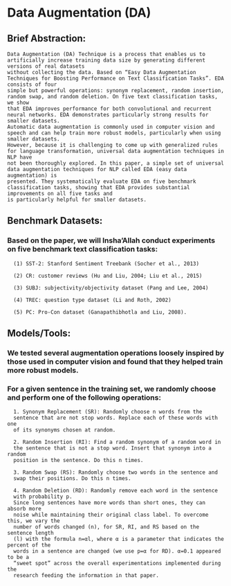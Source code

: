 # Data Augmentation (DA)
## Brief Abstraction:
    Data Augmentation (DA) Technique is a process that enables us to artificially increase training data size by generating different versions of real datasets
    without collecting the data. Based on “Easy Data Augmentation Techniques for Boosting Performance on Text Classification Tasks”. EDA consists of four
    simple but powerful operations: synonym replacement, random insertion, random swap, and random deletion. On five text classification tasks, we show
    that EDA improves performance for both convolutional and recurrent neural networks. EDA demonstrates particularly strong results for smaller datasets.
    Automatic data augmentation is commonly used in computer vision and speech and can help train more robust models, particularly when using smaller datasets.
    However, because it is challenging to come up with generalized rules for language transformation, universal data augmentation techniques in NLP have
    not been thoroughly explored. In this paper, a simple set of universal data augmentation techniques for NLP called EDA (easy data augmentation) is
    presented. They systematically evaluate EDA on five benchmark classification tasks, showing that EDA provides substantial improvements on all five tasks and
    is particularly helpful for smaller datasets.
    
## Benchmark Datasets:
  ### Based on the paper, we will Insha’Allah conduct experiments on five benchmark text classification tasks:
  
      (1) SST-2: Stanford Sentiment Treebank (Socher et al., 2013)
      
      (2) CR: customer reviews (Hu and Liu, 2004; Liu et al., 2015)
      
      (3) SUBJ: subjectivity/objectivity dataset (Pang and Lee, 2004)
      
      (4) TREC: question type dataset (Li and Roth, 2002)
      
      (5) PC: Pro-Con dataset (Ganapathibhotla and Liu, 2008).
      
## Models/Tools:
  ### We tested several augmentation operations loosely inspired by those used in computer vision and found that they helped train more robust models. 
  ### For a given sentence in the training set, we randomly choose and perform one of the following operations:
      1. Synonym Replacement (SR): Randomly choose n words from the
      sentence that are not stop words. Replace each of these words with one
      of its synonyms chosen at random.
      
      2. Random Insertion (RI): Find a random synonym of a random word in
      the sentence that is not a stop word. Insert that synonym into a random
      position in the sentence. Do this n times.
      
      3. Random Swap (RS): Randomly choose two words in the sentence and
      swap their positions. Do this n times.
      
      4. Random Deletion (RD): Randomly remove each word in the sentence
      with probability p.
      Since long sentences have more words than short ones, they can absorb more
      noise while maintaining their original class label. To overcome this, we vary the
      number of words changed (n), for SR, RI, and RS based on the sentence length
      (l) with the formula n=αl, where α is a parameter that indicates the percent of the
      words in a sentence are changed (we use p=α for RD). α=0.1 appeared to be a
      “sweet spot” across the overall experimentations implemented during the
      research feeding the information in that paper.
